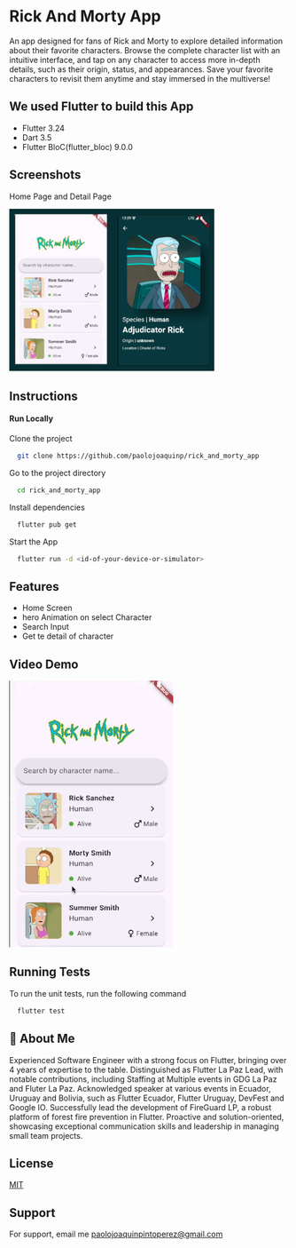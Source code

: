 
# Rick And Morty App

An app designed for fans of Rick and Morty to explore detailed information about their favorite characters. Browse the complete character list with an intuitive interface, and tap on any character to access more in-depth details, such as their origin, status, and appearances. Save your favorite characters to revisit them anytime and stay immersed in the multiverse!

## We used Flutter to build this App

- Flutter 3.24
- Dart 3.5
- Flutter BloC(flutter_bloc) 9.0.0

## Screenshots
Home Page and Detail Page

<img src="./screenshots/screenshot-1.png" alt="App Screenshot" style="width:370px;"/>


## Instructions

#### Run Locally

Clone the project

```bash
  git clone https://github.com/paolojoaquinp/rick_and_morty_app
```

Go to the project directory

```bash
  cd rick_and_morty_app
```

Install dependencies

```bash
  flutter pub get
```

Start the App

```bash
  flutter run -d <id-of-your-device-or-simulator>
```



## Features

- Home Screen
- hero Animation on select Character
- Search Input 
- Get te detail of character


## Video Demo

![App Video Demo](./screenshots/video-app.gif)


## Running Tests

To run the unit tests, run the following command

```bash
  flutter test
```

## 🚀 About Me

Experienced Software Engineer with a strong focus on Flutter, bringing over 4 years of expertise to the
table. Distinguished as Flutter La Paz Lead, with notable contributions, including Staffing at Multiple
events in GDG La Paz and Fluter La Paz. Acknowledged speaker at various events in Ecuador, Uruguay
and Bolivia, such as Flutter Ecuador, Flutter Uruguay, DevFest and Google IO. Successfully lead the
development of FireGuard LP, a robust platform of forest fire prevention in Flutter. Proactive and solution-oriented,
showcasing exceptional communication skills and leadership in managing small team projects.

## License

[MIT](https://choosealicense.com/licenses/mit/)


## Support

For support, email me paolojoaquinpintoperez@gmail.com

